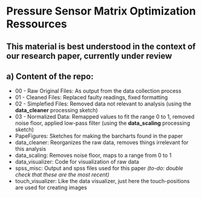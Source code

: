 # Pressure Sensor Matrix Optimization Ressources

## This material is best understood in the context of our research paper, currently under review

## a) Content of the repo:

* 00 - Raw Original Files: As output from the data collection process
* 01 - Cleaned Files: Replaced faulty readings, fixed formatting 
* 02 - Simplefied Files: Removed data not relevant to analysis (using the **data_cleaner** processing sketch)
* 03 - Normalized Data: Remapped values to fit the range 0 to 1, removed noise floor, applied low-pass filter (using the **data_scaling** processing sketch)
* PapeFigures: Sketches for making the barcharts found in the paper
* data_cleaner: Reorganizes the raw data, removes things irrelevant for this analysis
* data_scaling: Removes noise floor, maps to a range from 0 to 1
* data_visualizer: Code for visualization of raw data
* spss_misc: Output and spss files used for this paper *(to-do: double check that these are the most recent)*
* touch_visualizer: Like the data visualizer, just here the touch-positions are used for creating images
